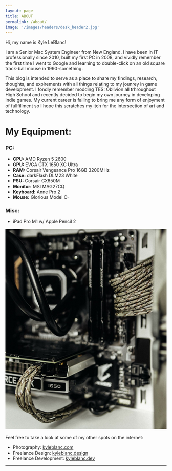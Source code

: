 ```yaml
---
layout: page
title: ABOUT
permalink: /about/
image: '/images/headers/desk_header2.jpg'
---
```


Hi, my name is Kyle LeBlanc! 

I am a Senior Mac System Engineer from New England. I have been in IT professionally since 2010, built my first PC in 2008, and vividly remember the first time I went to Google and learning to double-click on an old square track-ball mouse in 1990-something. 

This blog is intended to serve as a place to share my findings, research, thoughts, and expirements with all things relating to my jounrey in game development. I fondly remember modding TES: Oblivion all trhroughout High School and recently decided to begin my own journey in developing indie games. My current career is failing to bring me any form of enjoyment of fullfillment so I hope this scratches my itch for the intersection of art and technology. 

# My Equipment:

### PC:
* **CPU:** AMD Ryzen 5 2600
* **GPU:** EVGA GTX 1650 XC Ultra
* **RAM:** Corsair Vengeance Pro 16GB 3200MHz
* **Case:** darkFlash DLM23 White
* **PSU:** Corsair CX650M
* **Monitor:** MSI MAG27CQ
* **Keyboard:** Anne Pro 2
* **Mouse:** Glorious Model O-

### Misc:
* iPad Pro M1 w/ Apple Pencil 2

![PC](/images/pc.jpg)


Feel free to take a look at some of my other spots on the internet:
* Photography: [kyleblanc.com](https://kyleblanc.com)
* Freelance Design: [kyleblanc.design](https://kyleblanc.design)
* Freelance Development: [kyleblanc.dev](https://kyleblanc.dev)

<hr>
